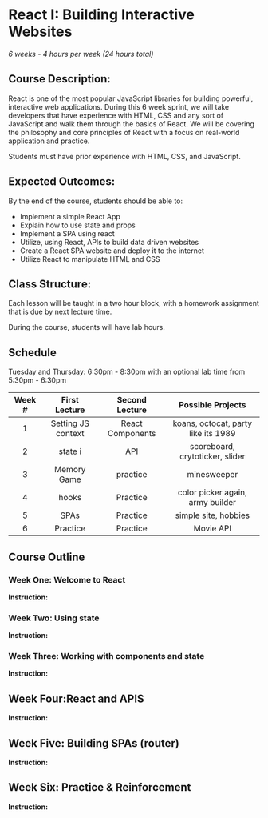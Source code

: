# React I: Building Interactive Websites

_6 weeks - 4 hours per week (24 hours total)_

## Course Description:

React is one of the most popular JavaScript libraries for building powerful, interactive web applications. During this 6 week sprint, we will take developers that have experience with HTML, CSS and any sort of JavaScript and walk them through the basics of React. We will be covering the philosophy and core principles of React with a focus on real-world application and practice.

Students must have prior experience with HTML, CSS, and JavaScript.

## Expected Outcomes:

By the end of the course, students should be able to:

- Implement a simple React App
- Explain how to use state and props
- Implement a SPA using react
- Utilize, using React, APIs to build data driven websites
- Create a React SPA website and deploy it to the internet
- Utilize React to manipulate HTML and CSS

## Class Structure:

Each lesson will be taught in a two hour block, with a homework assignment that is due by next lecture time.

During the course, students will have lab hours.

## Schedule

Tuesday and Thursday: 6:30pm - 8:30pm with an optional lab time from 5:30pm - 6:30pm

| Week # |   First Lecture    |  Second Lecture  |          Possible Projects          |
| :----: | :----------------: | :--------------: | :---------------------------------: |
|   1    | Setting JS context | React Components | koans, octocat, party like its 1989 |
|   2    |      state i       |       API        |   scoreboard, crytoticker, slider   |
|   3    |    Memory Game     |     practice     |             minesweeper             |
|   4    |       hooks        |     Practice     |  color picker again, army builder   |
|   5    |        SPAs        |     Practice     |        simple site, hobbies         |
|   6    |      Practice      |     Practice     |              Movie API              |

## Course Outline

### Week One: Welcome to React

**Instruction:**

### Week Two: Using state

**Instruction:**

### Week Three: Working with components and state

**Instruction:**

## Week Four:React and APIS

**Instruction:**

## Week Five: Building SPAs (router)

**Instruction:**

## Week Six: Practice & Reinforcement

**Instruction:**
